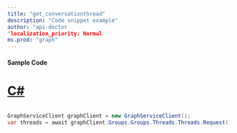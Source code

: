 ```yaml
---
title: "get_conversationthread"
description: "Code snippet example" 
author: "api-doctor
"localization_priority: Normal
ms.prod: "graph"
--- 
```

#### Sample Code
# [C#](#tab/Csharp)

```C#

GraphServiceClient graphClient = new GraphServiceClient();
var threads = await graphClient.Groups.Groups.Threads.Threads.Request().GetAsync();

```